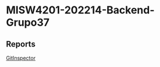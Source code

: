 # MISW4201-202214-Backend-Grupo37

## Reports  

[GitInspector](https://MISW-4201-ProcesosDesarrolloAgil.github.io/MISW4201-202214-Backend-Grupo37/reports) 
